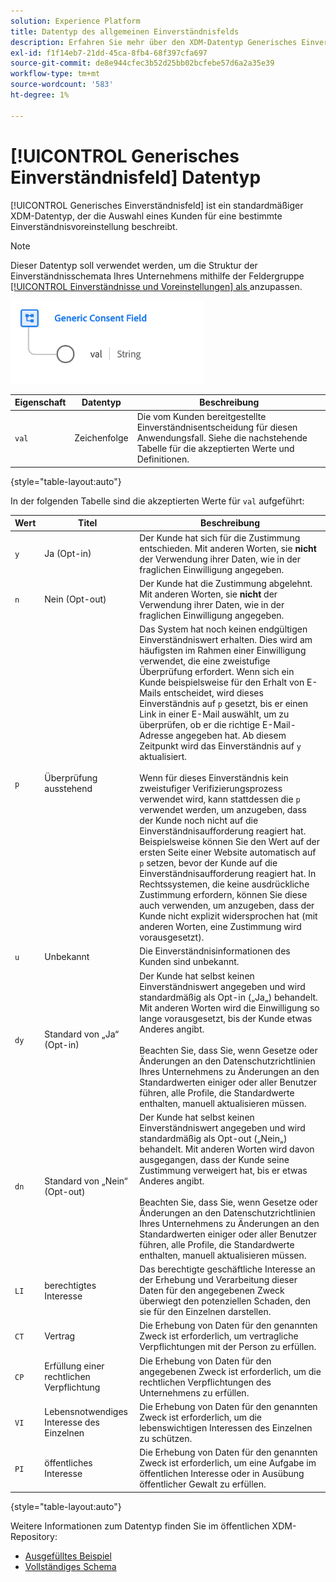 ```yaml
---
solution: Experience Platform
title: Datentyp des allgemeinen Einverständnisfelds
description: Erfahren Sie mehr über den XDM-Datentyp Generisches Einverständnisfeld .
exl-id: f1f14eb7-21dd-45ca-8fb4-68f397cfa697
source-git-commit: de8e944cfec3b52d25bb02bcfebe57d6a2a35e39
workflow-type: tm+mt
source-wordcount: '583'
ht-degree: 1%

---
```


# [!UICONTROL Generisches Einverständnisfeld] Datentyp

[!UICONTROL Generisches Einverständnisfeld] ist ein standardmäßiger XDM-Datentyp, der die Auswahl eines Kunden für eine bestimmte Einverständnisvoreinstellung beschreibt.

>[!NOTE]
>
>Dieser Datentyp soll verwendet werden, um die Struktur der Einverständnisschemata Ihres Unternehmens mithilfe der Feldergruppe [[!UICONTROL Einverständnisse und Voreinstellungen] als ](../field-groups/profile/consents.md) anzupassen.

![](../images/data-types/consent-field.png)

| Eigenschaft | Datentyp | Beschreibung |
| --- | --- | --- |
| `val` | Zeichenfolge | Die vom Kunden bereitgestellte Einverständnisentscheidung für diesen Anwendungsfall. Siehe die nachstehende Tabelle für die akzeptierten Werte und Definitionen. |

{style="table-layout:auto"}

In der folgenden Tabelle sind die akzeptierten Werte für `val` aufgeführt:

| Wert | Titel | Beschreibung |
| --- | --- | --- |
| `y` | Ja (Opt-in) | Der Kunde hat sich für die Zustimmung entschieden. Mit anderen Worten, sie **nicht** der Verwendung ihrer Daten, wie in der fraglichen Einwilligung angegeben. |
| `n` | Nein (Opt-out) | Der Kunde hat die Zustimmung abgelehnt. Mit anderen Worten, sie **nicht** der Verwendung ihrer Daten, wie in der fraglichen Einwilligung angegeben. |
| `p` | Überprüfung ausstehend | Das System hat noch keinen endgültigen Einverständniswert erhalten. Dies wird am häufigsten im Rahmen einer Einwilligung verwendet, die eine zweistufige Überprüfung erfordert. Wenn sich ein Kunde beispielsweise für den Erhalt von E-Mails entscheidet, wird dieses Einverständnis auf `p` gesetzt, bis er einen Link in einer E-Mail auswählt, um zu überprüfen, ob er die richtige E-Mail-Adresse angegeben hat. Ab diesem Zeitpunkt wird das Einverständnis auf `y` aktualisiert.<br><br>Wenn für dieses Einverständnis kein zweistufiger Verifizierungsprozess verwendet wird, kann stattdessen die `p` verwendet werden, um anzugeben, dass der Kunde noch nicht auf die Einverständnisaufforderung reagiert hat. Beispielsweise können Sie den Wert auf der ersten Seite einer Website automatisch auf `p` setzen, bevor der Kunde auf die Einverständnisaufforderung reagiert hat. In Rechtssystemen, die keine ausdrückliche Zustimmung erfordern, können Sie diese auch verwenden, um anzugeben, dass der Kunde nicht explizit widersprochen hat (mit anderen Worten, eine Zustimmung wird vorausgesetzt). |
| `u` | Unbekannt | Die Einverständnisinformationen des Kunden sind unbekannt. |
| `dy` | Standard von „Ja“ (Opt-in) | Der Kunde hat selbst keinen Einverständniswert angegeben und wird standardmäßig als Opt-in („Ja„) behandelt. Mit anderen Worten wird die Einwilligung so lange vorausgesetzt, bis der Kunde etwas Anderes angibt.<br><br>Beachten Sie, dass Sie, wenn Gesetze oder Änderungen an den Datenschutzrichtlinien Ihres Unternehmens zu Änderungen an den Standardwerten einiger oder aller Benutzer führen, alle Profile, die Standardwerte enthalten, manuell aktualisieren müssen. |
| `dn` | Standard von „Nein“ (Opt-out) | Der Kunde hat selbst keinen Einverständniswert angegeben und wird standardmäßig als Opt-out („Nein„) behandelt. Mit anderen Worten wird davon ausgegangen, dass der Kunde seine Zustimmung verweigert hat, bis er etwas Anderes angibt.<br><br>Beachten Sie, dass Sie, wenn Gesetze oder Änderungen an den Datenschutzrichtlinien Ihres Unternehmens zu Änderungen an den Standardwerten einiger oder aller Benutzer führen, alle Profile, die Standardwerte enthalten, manuell aktualisieren müssen. |
| `LI` | berechtigtes Interesse | Das berechtigte geschäftliche Interesse an der Erhebung und Verarbeitung dieser Daten für den angegebenen Zweck überwiegt den potenziellen Schaden, den sie für den Einzelnen darstellen. |
| `CT` | Vertrag | Die Erhebung von Daten für den genannten Zweck ist erforderlich, um vertragliche Verpflichtungen mit der Person zu erfüllen. |
| `CP` | Erfüllung einer rechtlichen Verpflichtung | Die Erhebung von Daten für den angegebenen Zweck ist erforderlich, um die rechtlichen Verpflichtungen des Unternehmens zu erfüllen. |
| `VI` | Lebensnotwendiges Interesse des Einzelnen | Die Erhebung von Daten für den genannten Zweck ist erforderlich, um die lebenswichtigen Interessen des Einzelnen zu schützen. |
| `PI` | öffentliches Interesse | Die Erhebung von Daten für den genannten Zweck ist erforderlich, um eine Aufgabe im öffentlichen Interesse oder in Ausübung öffentlicher Gewalt zu erfüllen. |

{style="table-layout:auto"}

Weitere Informationen zum Datentyp finden Sie im öffentlichen XDM-Repository:

* [Ausgefülltes Beispiel](https://github.com/adobe/xdm/blob/master/components/datatypes/consent/consent-field.example.1.json)
* [Vollständiges Schema](https://github.com/adobe/xdm/blob/master/components/datatypes/consent/consent-field.schema.json)
